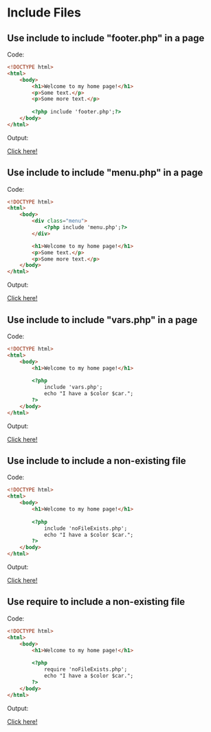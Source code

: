 # Include Files

## Use include to include "footer.php" in a page

Code: 

```html
<!DOCTYPE html>
<html>
    <body>
        <h1>Welcome to my home page!</h1>
        <p>Some text.</p>
        <p>Some more text.</p>
        
        <?php include 'footer.php';?>
    </body>
</html>
```

Output:

[Click here!](https://tryphp.w3schools.com/showphp.php?filename=demo_include1)

## Use include to include "menu.php" in a page

Code: 

```html
<!DOCTYPE html>
<html>
    <body>
        <div class="menu">
            <?php include 'menu.php';?>
        </div>

        <h1>Welcome to my home page!</h1>
        <p>Some text.</p>
        <p>Some more text.</p>
    </body>
</html>
```

Output:

[Click here!](https://tryphp.w3schools.com/showphp.php?filename=demo_include2)

## Use include to include "vars.php" in a page

Code: 

```html
<!DOCTYPE html>
<html>
    <body>
        <h1>Welcome to my home page!</h1>
        
        <?php 
            include 'vars.php';
            echo "I have a $color $car.";
        ?>
    </body>
</html>
```

Output:

[Click here!](https://tryphp.w3schools.com/showphp.php?filename=demo_include3)

## Use include to include a non-existing file

Code: 

```html
<!DOCTYPE html>
<html>
    <body>
        <h1>Welcome to my home page!</h1>
        
        <?php 
            include 'noFileExists.php';
            echo "I have a $color $car.";
        ?>
    </body>
</html>
```

Output:

[Click here!](https://tryphp.w3schools.com/showphp.php?filename=demo_include4)

## Use require to include a non-existing file

Code: 

```html
<!DOCTYPE html>
<html>
    <body>
        <h1>Welcome to my home page!</h1>
        
        <?php 
            require 'noFileExists.php';
            echo "I have a $color $car.";
        ?>
    </body>
</html>
```

Output:

[Click here!](https://tryphp.w3schools.com/showphp.php?filename=demo_include5)